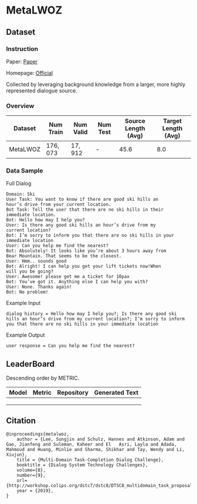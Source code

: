 # MetaLWOZ

## Dataset

### Instruction

Paper: [Paper](http://workshop.colips.org/dstc7/dstc8/DTSC8_multidomain_task_proposal.pdf)

Homepage: [Official](https://www.microsoft.com/en-us/research/project/metalwoz/)

Collected by leveraging background knowledge from a larger, more highly represented dialogue source.

### Overview

| Dataset  | Num Train | Num Valid | Num Test | Source Length (Avg) | Target Length (Avg) |
| -------- | --------- | --------- | -------- | ------------------- | ------------------- |
| MetaLWOZ | $176,073$ | $17,912$  | -        | $45.6$              | $8.0$               |

### Data Sample

Full Dialog

```
Domain: Ski
User Task: You want to know if there are good ski hills an
hour’s drive from your current location.
Bot Task: Tell the user that there are no ski hills in their
immediate location.
Bot: Hello how may I help you?
User: Is there any good ski hills an hour’s drive from my
current location?
Bot: I’m sorry to inform you that there are no ski hills in your
immediate location
User: Can you help me find the nearest?
Bot: Absolutely! It looks like you’re about 3 hours away from
Bear Mountain. That seems to be the closest.
User: Hmm.. sounds good
Bot: Alright! I can help you get your lift tickets now!When
will you be going?
User: Awesome! please get me a ticket for 10pax
Bot: You’ve got it. Anything else I can help you with?
User: None. Thanks again!
Bot: No problem!
```

Example Input

```
dialog history = Hello how may I help you?; Is there any good ski hills an hour’s drive from my current location?; I’m sorry to inform you that there are no ski hills in your immediate location
```

Example Output

```
user response = Can you help me find the nearest?
```

## LeaderBoard

Descending order by METRIC.

| Model | Metric | Repository | Generated Text |
| ----- | ------ | ---------- | -------------- |
|       |        |            |                |
|       |        |            |                |
|       |        |            |                |

## Citation

```
@inproceedings{metalwoz,
	author = {Lee, Sungjin and Schulz, Hannes and Atkinson, Adam and Gao, Jianfeng and Suleman, Kaheer and El 	Asri, Layla and Adada, Mahmoud and Huang, Minlie and Sharma, Shikhar and Tay, Wendy and Li, Xiujun},
	title = {Multi-Domain Task-Completion Dialog Challenge},
	booktitle = {Dialog System Technology Challenges},
	volume={8},
	number={9},
	url={http://workshop.colips.org/dstc7/dstc8/DTSC8_multidomain_task_proposal.pdf},
	year = {2019},
}
```

